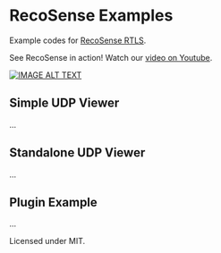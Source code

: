 # RecoSense Examples
Example codes for [RecoSense RTLS](https://www.irid-rtls.com).

See RecoSense in action! Watch our [video on Youtube](https://www.youtube.com/watch?v=GTMhKKt38lM).

[![IMAGE ALT TEXT](http://img.youtube.com/vi/GTMhKKt38lM/0.jpg)](http://www.youtube.com/watch?v=GTMhKKt38lM "RecoSense RTLS")

## Simple UDP Viewer

...

## Standalone UDP Viewer

...

## Plugin Example

...

Licensed under MIT.
